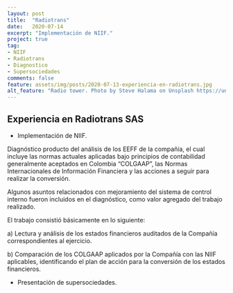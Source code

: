 ```yaml
---
layout: post
title:  "Radiotrans"
date:   2020-07-14
excerpt: "Implementación de NIIF."
project: true
tag:
- NIIF
- Radiotrans
- Diagnostico
- Supersociedades
comments: false
feature: assets/img/posts/2020-07-13-experiencia-en-radiotrans.jpg
alt_feature: "Radio tower. Photo by Steve Halama on Unsplash https://unsplash.com/photos/t5zp-0ZXFPg"
---
```



## Experiencia en Radiotrans SAS

* Implementación de NIIF.

Diagnóstico producto del análisis de los EEFF de la compañía, el cual incluye las normas actuales aplicadas bajo principios de contabilidad generalmente aceptados en Colombia “COLGAAP”, las Normas Internacionales de Información Financiera y las acciones a seguir para realizar la conversión.

Algunos asuntos relacionados con mejoramiento del sistema de control interno fueron incluidos en el diagnóstico, como valor agregado del trabajo realizado.

El trabajo consistió básicamente en lo siguiente:

a) Lectura y análisis de los estados financieros auditados de la Compañía correspondientes al ejercicio.

b) Comparación de los COLGAAP aplicados por la Compañía con las NIIF aplicables, identificando el plan de acción para la conversión de los estados financieros.

* Presentación de supersociedades.
